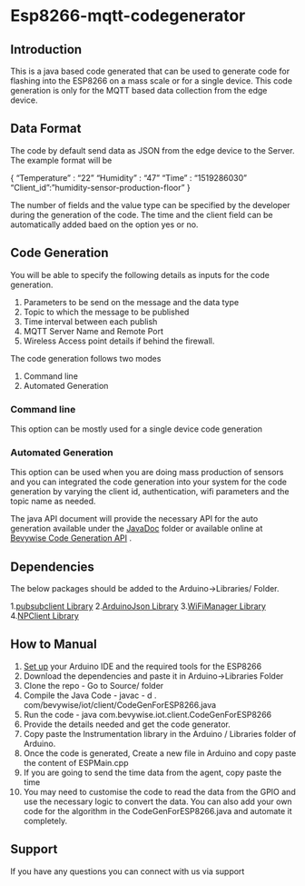 # Esp8266-mqtt-codegenerator

## Introduction

This is a java based code generated that can be used to generate code for flashing into the ESP8266 on a mass scale or for a single device. This code generation is only for the MQTT based data collection from the edge device. 

## Data Format 

The code by default send data as JSON from the edge device to the Server.  The example format will be 

{ 
“Temperature” : “22”
“Humidity” : “47”
“Time” : “1519286030”
“Client_id”:”humidity-sensor-production-floor”
} 

The number of fields and the value type can be specified by the developer during the generation of the code.  The time and the client field can be automatically added baed on the option yes or no. 

## Code Generation 

You will be able to specify the following details as inputs for the code generation. 

1. Parameters to be send on the message and the data type
2. Topic to which the message to be published 
3. Time interval between each publish
4. MQTT Server Name and Remote Port
5. Wireless Access point details if behind the firewall. 

The code generation follows two modes 
1. Command line 
2. Automated Generation 

### Command line
This option can be mostly used for a single device code generation 

### Automated Generation 
This option can be used when you are doing mass production of sensors and you can integrated the code generation into your system for the code generation by varying the client id, authentication, wifi parameters  and the topic name as needed. 

The java API document will provide the necessary API for the auto generation  available under the [JavaDoc](https://github.com/bevywise-networks/Esp8266-mqtt-codegenerator/tree/master/javadoc) folder  or available online at [Bevywise Code Generation API](https://www.bevywise.com/esp8266-code-generation/com/bevywise/iot/client/CodeGenForESP8266.html) . 

## Dependencies 
The below packages should be added to the  Arduino->Libraries/ Folder.

1.[pubsubclient Library](https://github.com/knolleary/pubsubclient)
2.[ArduinoJson Library](https://github.com/bblanchon/ArduinoJson)
3.[WiFiManager Library](https://github.com/tzapu/WiFiManager)
4.[NPClient Library](https://github.com/arduino-libraries/NTPClient)

## How to Manual
1. [Set up](https://learn.sparkfun.com/tutorials/esp8266-thing-hookup-guide/installing-the-esp8266-arduino-addon) your Arduino IDE and the required tools for the ESP8266 
2. Download the dependencies and paste it in Arduino->Libraries Folder
3. Clone the repo - Go to Source/ folder  
4. Compile the Java Code - javac - d . com/bevywise/iot/client/CodeGenForESP8266.java
5. Run the code - java com.bevywise.iot.client.CodeGenForESP8266
6. Provide the details needed and get the code generator. 
7. Copy paste the Instrumentation library in the Arduino / Libraries folder of Arduino. 
8. Once the code is generated, Create a new file in Arduino and copy paste the content of ESPMain.cpp
9. If you are going to send the time data from the agent, copy paste the time 
10. You may need to customise the code to read the data from the GPIO and use the necessary logic to convert the data. You can also add your own code for the algorithm in the CodeGenForESP8266.java and automate it completely.


## Support 
If you have any questions you can connect with us via support
